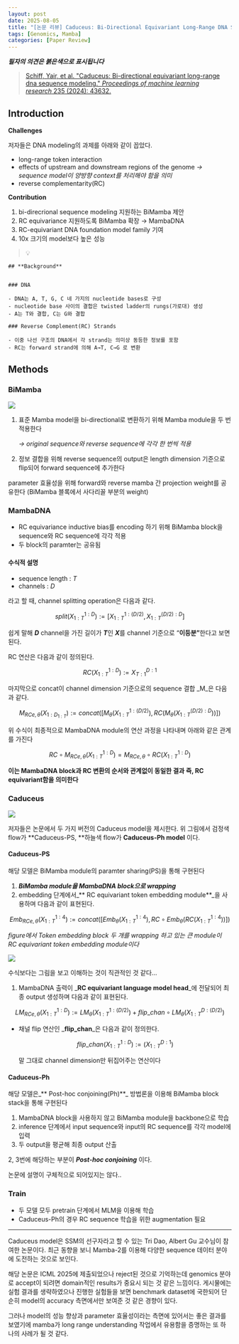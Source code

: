 ```yaml
---
layout: post
date: 2025-08-05
title: "[논문 리뷰] Caduceus: Bi-Directional Equivariant Long-Range DNA Sequence Modeling"
tags: [Genomics, Mamba]
categories: [Paper Review]
---
```


<span class="notion-red">_**필자의 의견은 붉은색으로 표시됩니다**_</span>


> [Schiff, Yair, et al. "Caduceus: Bi-directional equivariant long-range dna sequence modeling." ](https://pmc.ncbi.nlm.nih.gov/articles/PMC12189541/)[_Proceedings of machine learning research_](https://pmc.ncbi.nlm.nih.gov/articles/PMC12189541/)[ 235 (2024): 43632.](https://pmc.ncbi.nlm.nih.gov/articles/PMC12189541/)



## Introduction


**Challenges**


저자들은 DNA modeling의 과제를 아래와 같이 꼽았다.

- long-range token interaction
- effects of upstream and downstream regions of the genome 
_→ sequence model이 양방향 context를 처리해야 함을 의미_
- reverse complementarity(RC)

**Contribution**

1. bi-direcrional sequence modeling 지원하는 BiMamba 제안
1. RC equivariance 지원하도록 BiMamba 확장 → MambaDNA
1. RC-equivariant DNA foundation model family 기여
1. 10x 크기의 model보다 높은 성능

> 💡 


	## **Background**


	### DNA

	- DNA는 A, T, G, C 네 가지의 nucleotide bases로 구성
	- nucleotide base 사이의 결합은 twisted ladder의 rungs(가로대) 생성
	- A는 T와 결합, C는 G와 결합

	### Reverse Complement(RC) Strands

	- 이중 나선 구조의 DNA에서 각 strand는 의미상 동등한 정보를 포함
	- RC는 forward strand에 의해 A→T, C→G 로 변환


## Methods



### BiMamba


![](https://prod-files-secure.s3.us-west-2.amazonaws.com/542b861c-36a8-4051-84e5-8804b6728dba/2c247d59-7815-4980-99f0-8f0d21f445a7/image.png?X-Amz-Algorithm=AWS4-HMAC-SHA256&X-Amz-Content-Sha256=UNSIGNED-PAYLOAD&X-Amz-Credential=ASIAZI2LB4663HLEFTVR%2F20250831%2Fus-west-2%2Fs3%2Faws4_request&X-Amz-Date=20250831T140101Z&X-Amz-Expires=3600&X-Amz-Security-Token=IQoJb3JpZ2luX2VjEJL%2F%2F%2F%2F%2F%2F%2F%2F%2F%2FwEaCXVzLXdlc3QtMiJGMEQCIC9nuxkcnaZDPnjtI5gxNJQ7kyLjLqbw4TlxgQ4EC42OAiAnDWjNuod4LUZkgkYZUfUR5O9Kp%2FG7KBSV1obBMF3YZyqIBAjr%2F%2F%2F%2F%2F%2F%2F%2F%2F%2F8BEAAaDDYzNzQyMzE4MzgwNSIMLUQ7iXNtvmE4F6yIKtwD0YaxYkUI1t6KGQwUvlUI6E80gHLUzCgbkj6Y7UZThp3yV9hxvo6qn7GIOBC6YUro5otERgVjEAxXrEy1G8RHueofmjpEVA6X%2B6PwFC%2F%2Bbt1E2XCXxXmsdH5wWPoFulUEiIAQwCEabBKlk04gY8PEuKdNFnvQJTLP9z3SH83NE1ySzSDzW%2BJJFn%2Bu4hBW%2FxcnoEqabSxyftTfqUBQNzo88tYPWs2DVGJSSGk%2BNdWZv7MzCyO7QELbOeQY5moS%2FwhFOT4bIJOtpxWdCersOBOStZ3hSbV3bBgajp%2BWUYtjzu92t%2FWkUKpQripOUxUO4jbH%2BopEGYCrWqbII58GQPj6TACj%2FqoTLjaqjc2KBNyhmK%2BF%2BS5XMP2SEw2c8I%2FOiRbHcpMvgGwDtWnm%2Fgq0gjGGG8E8aZIc2BN25pKFnwonvHRWXZrF6FFMXeyts6riphJaFeLD%2FMYWLUfiIJVbkxcBzhCFK%2BcCPWetpIiI5QBm5uZclMBYyqnmG6EBCpCleYLgAW0qCpnv8uuQzorRqgVlqGcv0trYnx5tZrSaSpYsGSA4KYB9lHrLedJGSTKwEqbicKEtO9DaEF04HNbFsacuBGng0h5v31kMLNpGTHLjWtTN9g3Zws7jwtYoZ80wvbfQxQY6pgFvR63o6mhLyttOKQ3pJLxIaWI%2BloSa%2F3URUlpz8Wlq95zopZsiVl5Ln0Mb79aXkk01smCoFFjmELu8rf5qFpyCRgyHi0FxOYkHvMXblpZsDxXzDfpIApAmimI0arpuIbsJnqUMeLlvp1Lmj7x8azHVB4qY3OcQbkSqqNw1Dm3cEMllGOMqogbZDWp7iu%2B159pfYd%2FmEf6nCToOydJGVUns51tKjDgY&X-Amz-Signature=4daf982e2fca8b47052b807151d02d556d8fd96ec3483c55f7b21b4894671e6b&X-Amz-SignedHeaders=host&x-amz-checksum-mode=ENABLED&x-id=GetObject)

1. 표준 Mamba model을 bi-directional로 변환하기 위해 Mamba module을 두 번 적용한다

	_→ original sequence와 reverse sequence에 각각 한 번씩 적용_

1. 정보 결합을 위해 reverse sequence의 output은 length dimension 기준으로 flip되어 forward sequence에 추가한다

parameter 효율성을 위해 forward와 reverse mamba 간 projection weight를 공유한다 (BiMamba 블록에서 사다리꼴 부분의 weight)



### MambaDNA

- RC equivariance inductive bias를 encoding 하기 위해 BiMamba block을 sequence와 RC sequence에 각각 적용
- 두 block의 paramter는 공유됨


#### 수식적 설명

- sequence length : _T_
- channels : _D_

라고 할 때,  channel splitting operation은 다음과 같다.


$$
split(X^{1:D}_{1:T}):=[X^{1:(D/2)}_{1:T},X^{(D/2):D}_{1:T}]
$$


<span class="notion-red">쉽게 말해 </span><span class="notion-red">_**D**_</span><span class="notion-red"> channel을 가진 길이가 </span><span class="notion-red">_**T**_</span><span class="notion-red">인 </span><span class="notion-red">_**X**_</span><span class="notion-red">를 channel 기준으로 “</span><span class="notion-red">**이등분”**</span><span class="notion-red">한다고 보면 된다.</span>


RC 연산은 다음과 같이 정의된다.


$$
RC(X^{1:D}_{1:T}):=X^{D:1}_{T:1}
$$


마지막으로 concat이 channel dimension 기준으로의 sequence 결합 _M_은 다음과 같다.


$$
M_{RCe,\theta}(X_{1:D_{1:T}}):=concat([M_{\theta}(X^{1:(D/2)}_{1:T}),RC(M_{\theta}(X^{(D/2):D}_{1:T}))])
$$


위 수식이 최종적으로 MambaDNA module의 연산 과정을 나타내며 아래와 같은 관계를 가진다


$$
RC\circ M_{RCe,\theta}(X^{1:D}_{1:T}) = M_{RCe,\theta} \circ RC(X^{1:D}_{1:T})
$$


**이는 MambaDNA block과 RC 변환의 순서와 관계없이 동일한 결과 즉, RC equivariant함을 의미한다**



### Caduceus


![](https://prod-files-secure.s3.us-west-2.amazonaws.com/542b861c-36a8-4051-84e5-8804b6728dba/f94a60d7-8145-473b-aef9-7c68d3ec604a/image.png?X-Amz-Algorithm=AWS4-HMAC-SHA256&X-Amz-Content-Sha256=UNSIGNED-PAYLOAD&X-Amz-Credential=ASIAZI2LB4663HLEFTVR%2F20250831%2Fus-west-2%2Fs3%2Faws4_request&X-Amz-Date=20250831T140105Z&X-Amz-Expires=3600&X-Amz-Security-Token=IQoJb3JpZ2luX2VjEJL%2F%2F%2F%2F%2F%2F%2F%2F%2F%2FwEaCXVzLXdlc3QtMiJGMEQCIC9nuxkcnaZDPnjtI5gxNJQ7kyLjLqbw4TlxgQ4EC42OAiAnDWjNuod4LUZkgkYZUfUR5O9Kp%2FG7KBSV1obBMF3YZyqIBAjr%2F%2F%2F%2F%2F%2F%2F%2F%2F%2F8BEAAaDDYzNzQyMzE4MzgwNSIMLUQ7iXNtvmE4F6yIKtwD0YaxYkUI1t6KGQwUvlUI6E80gHLUzCgbkj6Y7UZThp3yV9hxvo6qn7GIOBC6YUro5otERgVjEAxXrEy1G8RHueofmjpEVA6X%2B6PwFC%2F%2Bbt1E2XCXxXmsdH5wWPoFulUEiIAQwCEabBKlk04gY8PEuKdNFnvQJTLP9z3SH83NE1ySzSDzW%2BJJFn%2Bu4hBW%2FxcnoEqabSxyftTfqUBQNzo88tYPWs2DVGJSSGk%2BNdWZv7MzCyO7QELbOeQY5moS%2FwhFOT4bIJOtpxWdCersOBOStZ3hSbV3bBgajp%2BWUYtjzu92t%2FWkUKpQripOUxUO4jbH%2BopEGYCrWqbII58GQPj6TACj%2FqoTLjaqjc2KBNyhmK%2BF%2BS5XMP2SEw2c8I%2FOiRbHcpMvgGwDtWnm%2Fgq0gjGGG8E8aZIc2BN25pKFnwonvHRWXZrF6FFMXeyts6riphJaFeLD%2FMYWLUfiIJVbkxcBzhCFK%2BcCPWetpIiI5QBm5uZclMBYyqnmG6EBCpCleYLgAW0qCpnv8uuQzorRqgVlqGcv0trYnx5tZrSaSpYsGSA4KYB9lHrLedJGSTKwEqbicKEtO9DaEF04HNbFsacuBGng0h5v31kMLNpGTHLjWtTN9g3Zws7jwtYoZ80wvbfQxQY6pgFvR63o6mhLyttOKQ3pJLxIaWI%2BloSa%2F3URUlpz8Wlq95zopZsiVl5Ln0Mb79aXkk01smCoFFjmELu8rf5qFpyCRgyHi0FxOYkHvMXblpZsDxXzDfpIApAmimI0arpuIbsJnqUMeLlvp1Lmj7x8azHVB4qY3OcQbkSqqNw1Dm3cEMllGOMqogbZDWp7iu%2B159pfYd%2FmEf6nCToOydJGVUns51tKjDgY&X-Amz-Signature=83158cdf6add34deffa535c11c2b36997003c7bad533b6da62c711048e7d17ab&X-Amz-SignedHeaders=host&x-amz-checksum-mode=ENABLED&x-id=GetObject)


저자들은 논문에서 두 가지 버전의 Caduceus model을 제시한다. 위 그림에서 검정색 flow가 **Caduceus-PS, **하늘색 flow가 **Caduceus-Ph model** 이다.



#### Caduceus-PS


해당 모델은 BiMamba module의 paramter sharing(PS)을 통해 구현된다

1. _**BiMamba module을 MambaDNA block으로 wrapping**_
1. embedding 단계에서_** RC equivariant token embedding module**_을 사용하며 다음과 같이 표현된다.

$$
Emb_{RCe,\theta}(X^{1:4}_{1:T}):=concat([Emb_{\theta}(X^{1:4}_{1:T}),RC \circ Emb_{\theta}(RC(X^{1:4}_{1:T}))])
$$


_figure에서 Token embedding block 두 개를 wrapping 하고 있는 큰 module이 RC equivariant token embedding module이다_


![](https://prod-files-secure.s3.us-west-2.amazonaws.com/542b861c-36a8-4051-84e5-8804b6728dba/b175e4da-71eb-4e91-8c23-a06dabe673c9/image.png?X-Amz-Algorithm=AWS4-HMAC-SHA256&X-Amz-Content-Sha256=UNSIGNED-PAYLOAD&X-Amz-Credential=ASIAZI2LB4663HLEFTVR%2F20250831%2Fus-west-2%2Fs3%2Faws4_request&X-Amz-Date=20250831T140106Z&X-Amz-Expires=3600&X-Amz-Security-Token=IQoJb3JpZ2luX2VjEJL%2F%2F%2F%2F%2F%2F%2F%2F%2F%2FwEaCXVzLXdlc3QtMiJGMEQCIC9nuxkcnaZDPnjtI5gxNJQ7kyLjLqbw4TlxgQ4EC42OAiAnDWjNuod4LUZkgkYZUfUR5O9Kp%2FG7KBSV1obBMF3YZyqIBAjr%2F%2F%2F%2F%2F%2F%2F%2F%2F%2F8BEAAaDDYzNzQyMzE4MzgwNSIMLUQ7iXNtvmE4F6yIKtwD0YaxYkUI1t6KGQwUvlUI6E80gHLUzCgbkj6Y7UZThp3yV9hxvo6qn7GIOBC6YUro5otERgVjEAxXrEy1G8RHueofmjpEVA6X%2B6PwFC%2F%2Bbt1E2XCXxXmsdH5wWPoFulUEiIAQwCEabBKlk04gY8PEuKdNFnvQJTLP9z3SH83NE1ySzSDzW%2BJJFn%2Bu4hBW%2FxcnoEqabSxyftTfqUBQNzo88tYPWs2DVGJSSGk%2BNdWZv7MzCyO7QELbOeQY5moS%2FwhFOT4bIJOtpxWdCersOBOStZ3hSbV3bBgajp%2BWUYtjzu92t%2FWkUKpQripOUxUO4jbH%2BopEGYCrWqbII58GQPj6TACj%2FqoTLjaqjc2KBNyhmK%2BF%2BS5XMP2SEw2c8I%2FOiRbHcpMvgGwDtWnm%2Fgq0gjGGG8E8aZIc2BN25pKFnwonvHRWXZrF6FFMXeyts6riphJaFeLD%2FMYWLUfiIJVbkxcBzhCFK%2BcCPWetpIiI5QBm5uZclMBYyqnmG6EBCpCleYLgAW0qCpnv8uuQzorRqgVlqGcv0trYnx5tZrSaSpYsGSA4KYB9lHrLedJGSTKwEqbicKEtO9DaEF04HNbFsacuBGng0h5v31kMLNpGTHLjWtTN9g3Zws7jwtYoZ80wvbfQxQY6pgFvR63o6mhLyttOKQ3pJLxIaWI%2BloSa%2F3URUlpz8Wlq95zopZsiVl5Ln0Mb79aXkk01smCoFFjmELu8rf5qFpyCRgyHi0FxOYkHvMXblpZsDxXzDfpIApAmimI0arpuIbsJnqUMeLlvp1Lmj7x8azHVB4qY3OcQbkSqqNw1Dm3cEMllGOMqogbZDWp7iu%2B159pfYd%2FmEf6nCToOydJGVUns51tKjDgY&X-Amz-Signature=11e8400b9830e7c841fa317d9def37ad042e18082d9201b795581518f946298c&X-Amz-SignedHeaders=host&x-amz-checksum-mode=ENABLED&x-id=GetObject)


<span class="notion-red">수식보다는 그림을 보고 이해하는 것이 직관적인 것 같다…</span>

1. MambaDNA 출력이 _**RC equivariant language model head**_에 전달되어 최종 output 생성하며 다음과 같이 표현된다.

$$
LM_{RCe,\theta}(X^{1:D}_{1:T}):= LM_{\theta}(X^{1:(D/2)}_{1:T})+flip\_chan\circ LM_{\theta}(X^{D:(D/2)}_{1:T})
$$

- 채널 flip 연산인 _**flip\_chan**_은 다음과 같이 정의한다.

	$$
	flip\_chan(X^{1:D}_{1:T}):=(X^{D:1}_{1:T})
	$$


	말 그대로 channel dimension만 뒤집어주는 연산이다



#### Caduceus-Ph


해당 모델은_** Post-hoc conjoining(Ph)**_ 방법론을 이용해 BiMamba block stack을 통해 구현된다

1. MambaDNA block을 사용하지 않고 BiMamba module을 backbone으로 학습
1. inference 단계에서 input sequence와 input의 RC sequence를 각각 model에 입력
1. 두 output을 평균해 최종 output 산출

2, 3번에 해당하는 부분이 _**Post-hoc conjoining**_ 이다.


<span class="notion-red">논문에 설명이 구체적으로 되어있지는 않다..</span>



### Train

- 두 모델 모두 pretrain 단계에서 MLM을 이용해 학습
- Caduceus-Ph의 경우 RC sequence 학습을 위한 augmentation 필요

---


<span class="notion-red">Caduceus model은 SSM의 선구자라고 할 수 있는 Tri Dao, Albert Gu 교수님이 참여한 논문이다. 최근 동향을 보니 Mamba-2를 이용해 다양한 sequence 데이터 분야에 도전하는 것으로 보인다.</span>


<span class="notion-red">해당 논문은 ICML 2025에 제출되었으나 reject된 것으로 기억하는데 genomics 분야로 accept이 되려면 domain적인 results가 중요시 되는 것 같은 느낌이다. 게시물에는 실험 결과를 생략하였으나 진행한 실험들을 보면 benchmark dataset에 국한되어 단순히 model의 accuracy 측면에서만 보여준 것 같은 경향이 있다.</span>


<span class="notion-red">그러나 model의 성능 향상과 parameter 효율성이라는 측면에 있어서는 좋은 결과를 보였기에 mamba가 long range understanding 작업에서 유용함을 증명하는 또 하나의 사례가 될 것 같다.</span>

